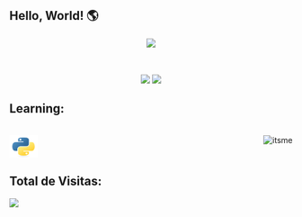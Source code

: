 ## Hello, World! 🌎
<p align="center">
   <a href="#">
    <img align="center" width="450" src="https://cdn.discordapp.com/attachments/877270684932395030/877281020909592616/avatar_ivamfs.gif" />
  </a>
</p>
</br>
</br>
<div align="center">
    <img height="180em" src="https://github-readme-stats.vercel.app/api?username=IvamFSouza&show_icons=true&t&theme=compact"/>
    <img height="180em" src="https://github-readme-stats.vercel.app/api/top-langs/?username=IvamFSouza&langs_count=4)](https://github.com/anuraghazra/github-readme-statsCompact"/>
</div>

## Learning:

<div style="display: inline_block"><br>
  <img align="Center" alt="Python" height="40" width="50" src="https://raw.githubusercontent.com/devicons/devicon/master/icons/python/python-original.svg">
  <img align="Right" alt="itsme" src="https://cdn.discordapp.com/attachments/877270684932395030/878386799620292628/myself.gif">
</div>

<p align="Center"> 
  
 ## Total de Visitas: <br>
 <p align="Left"> 
   <img alingn="Left" src="https://profile-counter.glitch.me/IvamFSouza/count.svg" />
 </p>
</p>
